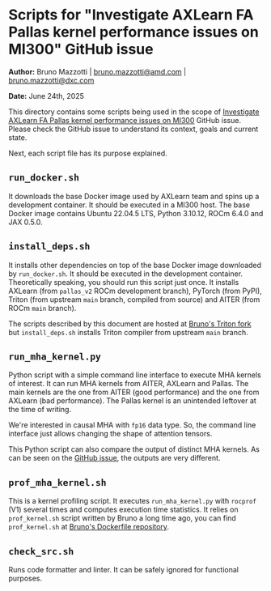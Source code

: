# Scripts for "Investigate AXLearn FA Pallas kernel performance issues on MI300" GitHub issue

**Author:** Bruno Mazzotti | [bruno.mazzotti@amd.com](mailto:bruno.mazzotti@amd.com) | [bruno.mazzotti@dxc.com](mailto:bruno.mazzotti@dxc.com)

**Date:** June 24th, 2025

This directory contains some scripts being used in the scope of [Investigate AXLearn FA Pallas kernel performance issues on MI300](https://github.com/ROCm/triton-internal/issues/880) GitHub issue. Please check the GitHub issue to understand its context, goals and current state.

Next, each script file has its purpose explained.

## `run_docker.sh`

It downloads the base Docker image used by AXLearn team and spins up a development container. It should be executed in a MI300 host. The base Docker image contains Ubuntu 22.04.5 LTS, Python 3.10.12, ROCm 6.4.0 and JAX 0.5.0.

## `install_deps.sh`

It installs other dependencies on top of the base Docker image downloaded by `run_docker.sh`. It should be executed in the development container. Theoretically speaking, you should run this script just once. It installs AXLearn (from `pallas_v2` ROCm development branch), PyTorch (from PyPI), Triton (from upstream `main` branch, compiled from source) and AITER (from ROCm `main` branch).

The scripts described by this document are hosted at [Bruno's Triton fork](https://github.com/brunomazzottiamd/triton/tree/880-axlearn-mha/880-axlearn-mha) but `install_deps.sh` installs Triton compiler from upstream `main` branch.

## `run_mha_kernel.py`

Python script with a simple command line interface to execute MHA kernels of interest. It can run MHA kernels from AITER, AXLearn and Pallas. The main kernels are the one from AITER (good performance) and the one from AXLearn (bad performance). The Pallas kernel is an unintended leftover at the time of writing.

We're interested in causal MHA with `fp16` data type. So, the command line interface just allows changing the shape of attention tensors.

This Python script can also compare the output of distinct MHA kernels. As can be seen on the [GitHub issue](https://github.com/ROCm/triton-internal/issues/880#issuecomment-2992313625), the outputs are very different.

## `prof_mha_kernel.sh`

This is a kernel profiling script. It executes `run_mha_kernel.py` with `rocprof` (V1) several times and computes execution time statistics. It relies on `prof_kernel.sh` script written by Bruno a long time ago, you can find `prof_kernel.sh` at [Bruno's Dockerfile repository](https://github.com/brunomazzottiamd/docker/blob/main/cscripts/prof_kernel.sh).

## `check_src.sh`

Runs code formatter and linter. It can be safely ignored for functional purposes.
